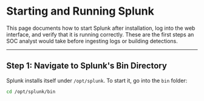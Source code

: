 # Starting and Running Splunk

This page documents how to start Splunk after installation, log into the web interface, and verify that it is running correctly. These are the first steps an SOC analyst would take before ingesting logs or building detections.

---

## Step 1: Navigate to Splunk's Bin Directory
Splunk installs itself under `/opt/splunk`. To start it, go into the `bin` folder:

```bash
cd /opt/splunk/bin
